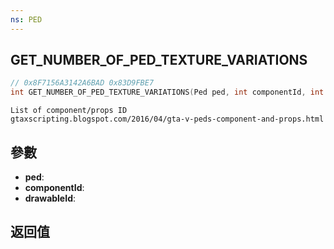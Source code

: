 ```yaml
---
ns: PED
---
```

## GET_NUMBER_OF_PED_TEXTURE_VARIATIONS

```c
// 0x8F7156A3142A6BAD 0x83D9FBE7
int GET_NUMBER_OF_PED_TEXTURE_VARIATIONS(Ped ped, int componentId, int drawableId);
```

```
List of component/props ID  
gtaxscripting.blogspot.com/2016/04/gta-v-peds-component-and-props.html  
```

## 參數
* **ped**: 
* **componentId**: 
* **drawableId**: 

## 返回值
